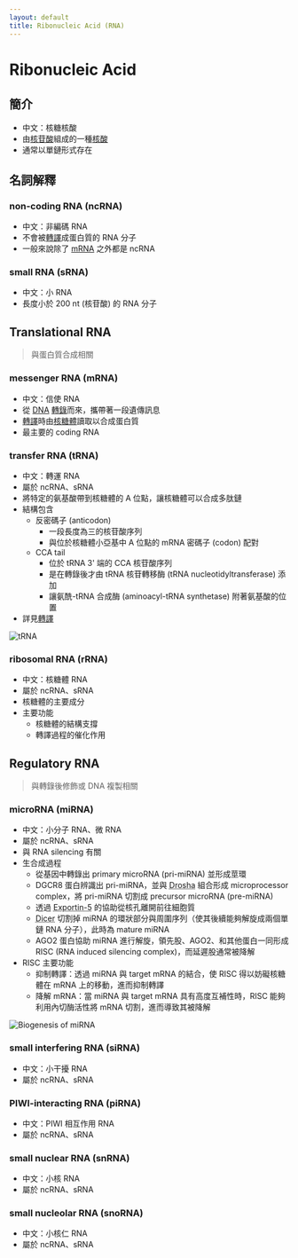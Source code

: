 ```yaml
---
layout: default
title: Ribonucleic Acid (RNA)
---
```


# Ribonucleic Acid

## 簡介

- 中文：核糖核酸
- 由[核苷酸](nucleotide)組成的一種[核酸](nucleic-acid)
- 通常以單鏈形式存在

## 名詞解釋

### non-coding RNA (ncRNA)

- 中文：非編碼 RNA
- 不會被[轉譯](translation)成蛋白質的 RNA 分子
- 一般來說除了 [mRNA](#messenger-RNA) 之外都是 ncRNA

### small RNA (sRNA)

- 中文：小 RNA
- 長度小於 200 nt (核苷酸) 的 RNA 分子

## Translational RNA

> 與蛋白質合成相關

### <span id="messenger-RNA">messenger RNA (mRNA)</span>

- 中文：信使 RNA
- 從 [DNA](deoxyribonucleic-acid) [轉錄](transcription)而來，攜帶著一段遺傳訊息
- [轉譯](translation)時由[核糖體](ribosome)讀取以合成蛋白質
- 最主要的 coding RNA

### <span id="transfer-RNA">transfer RNA (tRNA)</span>

- 中文：轉運 RNA
- 屬於 ncRNA、sRNA
- 將特定的氨基酸帶到核糖體的 A 位點，讓核糖體可以合成多肽鏈
- 結構包含
    - 反密碼子 (anticodon)
        - 一段長度為三的核苷酸序列
        - 與位於核糖體小亞基中 A 位點的 mRNA 密碼子 (codon) 配對
    - CCA tail
        - 位於 tRNA 3' 端的 CCA 核苷酸序列
        - 是在轉錄後才由 tRNA 核苷轉移酶 (tRNA nucleotidyltransferase) 添加
        - 讓氨酰-tRNA 合成酶 (aminoacyl-tRNA synthetase) 附著氨基酸的位置
- 詳見[轉譯](translation)

<img src="https://upload.wikimedia.org/wikipedia/commons/thumb/b/ba/TRNA-Phe_yeast_1ehz.png/800px-TRNA-Phe_yeast_1ehz.png" alt="tRNA"
     data-zoom="0.35" data-caption="黑色部分為反密碼子，而黃色部分為 CCA tail" />

### <span id="ribosomal-RNA">ribosomal RNA (rRNA)</span>

- 中文：核糖體 RNA
- 屬於 ncRNA、sRNA
- 核糖體的主要成分
- 主要功能
    - 核糖體的結構支撐
    - 轉譯過程的催化作用

## Regulatory RNA

> 與轉錄後修飾或 DNA 複製相關

### microRNA (miRNA)

- 中文：小分子 RNA、微 RNA
- 屬於 ncRNA、sRNA
- 與 RNA silencing 有關
- 生合成過程
  - 從基因中轉錄出 primary microRNA (pri-miRNA) 並形成莖環
  - DGCR8 蛋白辨識出 pri-miRNA，並與 <abbr title="一種 RNA 酶 Ⅲ (Ribonuclease III)">Drosha</abbr> 組合形成 microprocessor complex，將 pri-miRNA 切割成 precursor microRNA (pre-miRNA)
  - 透過 <abbr title="一種核轉運蛋白 (karyopherins)，負責細胞質與細胞核之間的運輸">Exportin-5</abbr> 的協助從核孔離開前往細胞質
  - <abbr title="一種 RNA 酶 Ⅲ (Ribonuclease III)">Dicer</abbr> 切割掉 miRNA 的環狀部分與周圍序列（使其後續能夠解旋成兩個單鏈 RNA 分子），此時為 mature miRNA
  - AGO2 蛋白協助 miRNA 進行解旋，領先股、AGO2、和其他蛋白一同形成 RISC (RNA induced silencing complex)，而延遲股通常被降解
- RISC 主要功能
  - 抑制轉譯：透過 miRNA 與 target mRNA 的結合，使 RISC 得以妨礙核糖體在 mRNA 上的移動，進而抑制轉譯
  - 降解 mRNA：當 miRNA 與 target mRNA 具有高度互補性時，RISC 能夠利用內切酶活性將 mRNA 切割，進而導致其被降解

<img src="https://www.researchgate.net/publication/357458980/figure/fig1/AS:1117439114915840@1643429654848/Biogenesis-of-miRNAs-A-A-miRNA-is-transcribed-into-pri-miRNA-by-Pol-II-B.ppm" alt="Biogenesis of miRNA" data-zoom="0.6" />

### small interfering RNA (siRNA)

- 中文：小干擾 RNA
- 屬於 ncRNA、sRNA

### PIWI-interacting RNA (piRNA)

- 中文：PIWI 相互作用 RNA
- 屬於 ncRNA、sRNA

### small nuclear RNA (snRNA)

- 中文：小核 RNA
- 屬於 ncRNA、sRNA

### small nucleolar RNA (snoRNA)

- 中文：小核仁 RNA
- 屬於 ncRNA、sRNA
